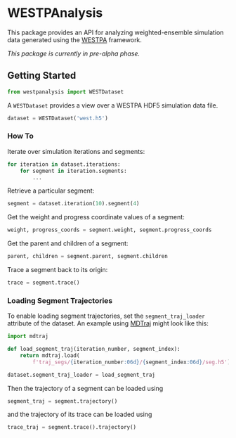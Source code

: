 # WESTPAnalysis

This package provides an API for analyzing weighted-ensemble simulation data generated using the [WESTPA](http://westpa.github.io/westpa/) framework.

*This package is currently in pre-alpha phase.*
 
## Getting Started

```py
from westpanalysis import WESTDataset
```
A `WESTDataset` provides a view over a WESTPA HDF5 simulation data file.
```py
dataset = WESTDataset('west.h5')
```

### How To

Iterate over simulation iterations and segments:
```py
for iteration in dataset.iterations:
    for segment in iteration.segments:
        ...
```

Retrieve a particular segment:
```py
segment = dataset.iteration(10).segment(4)
```

Get the weight and progress coordinate values of a segment:
```py
weight, progress_coords = segment.weight, segment.progress_coords
```

Get the parent and children of a segment:
```py
parent, children = segment.parent, segment.children
```

Trace a segment back to its origin:
```py
trace = segment.trace()
```

### Loading Segment Trajectories

To enable loading segment trajectories, set the `segment_traj_loader` attribute
of the dataset. An example using [MDTraj](https://www.mdtraj.org) might look like this:
```py
import mdtraj

def load_segment_traj(iteration_number, segment_index):
    return mdtraj.load(
        f'traj_segs/{iteration_number:06d}/{segment_index:06d}/seg.h5')

dataset.segment_traj_loader = load_segment_traj
```

Then the trajectory of a segment can be loaded using
```py
segment_traj = segment.trajectory()
```

and the trajectory of its trace can be loaded using
```py
trace_traj = segment.trace().trajectory()
```

